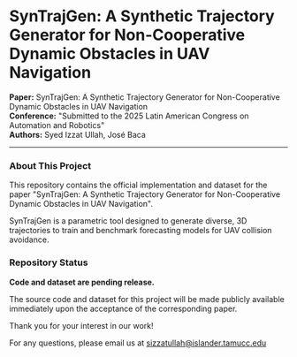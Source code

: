 
# SynTrajGen: A Synthetic Trajectory Generator for Non-Cooperative Dynamic Obstacles in UAV Navigation

**Paper:** SynTrajGen: A Synthetic Trajectory Generator for Non-Cooperative Dynamic Obstacles in UAV Navigation  
**Conference:** "Submitted to the 2025 Latin American Congress on Automation and Robotics"  
**Authors:** Syed Izzat Ullah, José Baca

---

### About This Project

This repository contains the official implementation and dataset for the paper "SynTrajGen: A Synthetic Trajectory Generator for Non-Cooperative Dynamic Obstacles in UAV Navigation".

SynTrajGen is a parametric tool designed to generate diverse, 3D trajectories to train and benchmark forecasting models for UAV collision avoidance.

### Repository Status

**Code and dataset are pending release.**

The source code and dataset for this project will be made publicly available immediately upon the acceptance of the corresponding paper.

Thank you for your interest in our work!

For any questions, please email us at sizzatullah@islander.tamucc.edu 

